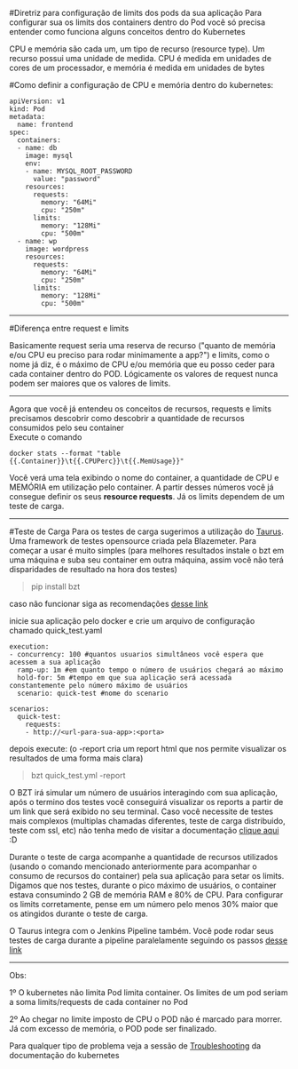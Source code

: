#Diretriz para configuração de limits dos pods da sua aplicação
Para configurar sua os limits dos containers dentro do Pod você só precisa entender como funciona alguns conceitos dentro do Kubernetes

<p>CPU e memória são cada um, um tipo de recurso (resource type). Um recurso possui uma unidade de medida. CPU é medida em unidades de cores de um processador, e memória é medida em unidades de bytes</p>

#Como definir a configuração de CPU e memória dentro do kubernetes:
```
apiVersion: v1
kind: Pod
metadata:
  name: frontend
spec:
  containers:
  - name: db
    image: mysql
    env:
    - name: MYSQL_ROOT_PASSWORD
      value: "password"
    resources:
      requests:
        memory: "64Mi"
        cpu: "250m"
      limits:
        memory: "128Mi"
        cpu: "500m"
  - name: wp
    image: wordpress
    resources:
      requests:
        memory: "64Mi"
        cpu: "250m"
      limits:
        memory: "128Mi"
        cpu: "500m"

```
---

#Diferença entre request e limits

Basicamente request seria uma reserva de recurso ("quanto de memória e/ou CPU eu preciso para rodar minimamente a app?") e limits, como o nome já diz, é o máximo de CPU e/ou memória que eu posso ceder para cada container dentro do POD. Lógicamente os valores de request nunca podem ser maiores que os valores de limits.

---

Agora que você já entendeu os conceitos de recursos, requests e limits precisamos descobrir como descobrir a quantidade de recursos consumidos pelo seu container<br>
Execute o comando

```docker stats --format "table {{.Container}}\t{{.CPUPerc}}\t{{.MemUsage}}"```

Você verá uma tela exibindo o nome do container, a quantidade de CPU e MEMÓRIA em utilização pelo container. A partir desses números você já consegue definir os seus <b>resource requests</b>. Já os limits dependem de um teste de carga.

---

#Teste de Carga
Para os testes de carga sugerimos a utilização do <a href=https://gettaurus.org>Taurus</a>. Uma framework de testes opensource criada pela Blazemeter. Para começar a usar é muito simples (para melhores resultados instale o bzt em uma máquina e suba seu container em outra máquina, assim você não terá disparidades de resultado na hora dos testes)

>pip install bzt

caso não funcionar siga as recomendações <a href=https://gettaurus.org/docs/Installation/>desse link</a>

inicie sua aplicação pelo docker e crie um arquivo de configuração chamado quick_test.yaml
```
execution:
- concurrency: 100 #quantos usuarios simultâneos você espera que acessem a sua aplicação
  ramp-up: 1m #em quanto tempo o número de usuários chegará ao máximo
  hold-for: 5m #tempo em que sua aplicação será acessada constantemente pelo número máximo de usuários
  scenario: quick-test #nome do scenario

scenarios:
  quick-test:
    requests:
    - http://<url-para-sua-app>:<porta>
```

depois execute: (o -report cria um report html que nos permite visualizar os resultados de uma forma mais clara)
> bzt quick_test.yml -report

O BZT irá simular um número de usuários interagindo com sua aplicação, após o termino dos testes você conseguirá visualizar os reports a partir de um link que será exibido no seu terminal. Caso você necessite de testes mais complexos (multiplas chamadas diferentes, teste de carga distribuido, teste com ssl, etc) não tenha medo de visitar a documentação <a href=https://gettaurus.org/docs/Index/>clique aqui</a> :D

Durante o teste de carga acompanhe a quantidade de recursos utilizados (usando o comando mencionado anteriormente para acompanhar o consumo de recursos do container) pela sua aplicação para setar os limits. Digamos que nos testes, durante o pico máximo de usuários, o container estava consumindo 2 GB de memória RAM e 80% de CPU. Para configurar os limits corretamente, pense em um número pelo menos 30% maior que os atingidos durante o teste de carga.  

O Taurus integra com o Jenkins Pipeline também. Você pode rodar seus testes de carga durante a pipeline paralelamente seguindo os passos <a href=https://jenkins.io/blog/2017/08/17/speaker-blog-blazemeter/>desse link</a>

---
Obs:

1º O kubernetes não limita Pod limita container. Os limites de um pod seriam a soma limits/requests de cada container no Pod

2º Ao chegar no limite imposto de CPU o POD não é marcado para morrer. Já com excesso de memória, o POD pode ser finalizado.

Para qualquer tipo de problema veja a sessão de <a href=https://kubernetes.io/docs/concepts/configuration/manage-compute-resources-container/#troubleshooting>Troubleshooting</a> da documentação do kubernetes  

